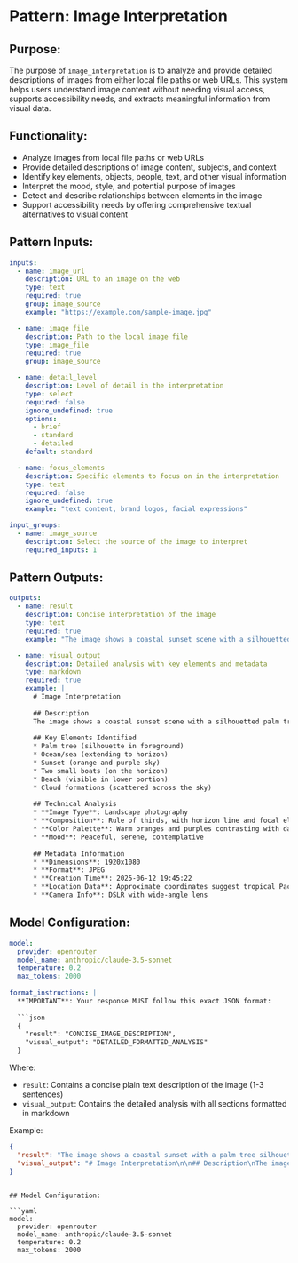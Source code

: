 # Pattern: Image Interpretation

## Purpose:

The purpose of `image_interpretation` is to analyze and provide detailed descriptions of images from either local file paths or web URLs. This system helps users understand image content without needing visual access, supports accessibility needs, and extracts meaningful information from visual data.

## Functionality:

* Analyze images from local file paths or web URLs
* Provide detailed descriptions of image content, subjects, and context
* Identify key elements, objects, people, text, and other visual information
* Interpret the mood, style, and potential purpose of images
* Detect and describe relationships between elements in the image
* Support accessibility needs by offering comprehensive textual alternatives to visual content

## Pattern Inputs:

```yaml
inputs:
  - name: image_url
    description: URL to an image on the web
    type: text
    required: true
    group: image_source
    example: "https://example.com/sample-image.jpg"

  - name: image_file
    description: Path to the local image file
    type: image_file
    required: true
    group: image_source

  - name: detail_level
    description: Level of detail in the interpretation
    type: select
    required: false
    ignore_undefined: true
    options:
      - brief
      - standard
      - detailed
    default: standard

  - name: focus_elements
    description: Specific elements to focus on in the interpretation
    type: text
    required: false
    ignore_undefined: true
    example: "text content, brand logos, facial expressions"

input_groups:
  - name: image_source
    description: Select the source of the image to interpret
    required_inputs: 1
```

## Pattern Outputs:

```yaml
outputs:
  - name: result
    description: Concise interpretation of the image
    type: text
    required: true
    example: "The image shows a coastal sunset scene with a silhouetted palm tree in the foreground. The sky displays vibrant orange and purple hues reflected in the calm ocean water. Two small boats can be seen on the horizon."

  - name: visual_output
    description: Detailed analysis with key elements and metadata
    type: markdown
    required: true
    example: |
      # Image Interpretation
      
      ## Description
      The image shows a coastal sunset scene with a silhouetted palm tree in the foreground. The sky displays vibrant orange and purple hues reflected in the calm ocean water. Two small boats can be seen on the horizon. The composition creates a peaceful, tropical atmosphere typical of vacation destinations.
      
      ## Key Elements Identified
      * Palm tree (silhouette in foreground)
      * Ocean/sea (extending to horizon)
      * Sunset (orange and purple sky)
      * Two small boats (on the horizon)
      * Beach (visible in lower portion)
      * Cloud formations (scattered across the sky)
      
      ## Technical Analysis
      * **Image Type**: Landscape photography
      * **Composition**: Rule of thirds, with horizon line and focal elements
      * **Color Palette**: Warm oranges and purples contrasting with dark silhouettes
      * **Mood**: Peaceful, serene, contemplative
      
      ## Metadata Information
      * **Dimensions**: 1920x1080
      * **Format**: JPEG
      * **Creation Time**: 2025-06-12 19:45:22
      * **Location Data**: Approximate coordinates suggest tropical Pacific region
      * **Camera Info**: DSLR with wide-angle lens
```

## Model Configuration:

```yaml
model:
  provider: openrouter
  model_name: anthropic/claude-3.5-sonnet
  temperature: 0.2
  max_tokens: 2000
  
format_instructions: |
  **IMPORTANT**: Your response MUST follow this exact JSON format:
  
  ```json
  {
    "result": "CONCISE_IMAGE_DESCRIPTION",
    "visual_output": "DETAILED_FORMATTED_ANALYSIS"
  }
  ```
  
  Where:
  - `result`: Contains a concise plain text description of the image (1-3 sentences)
  - `visual_output`: Contains the detailed analysis with all sections formatted in markdown
  
  Example:
  ```json
  {
    "result": "The image shows a coastal sunset with a palm tree silhouette and two boats on the horizon.",
    "visual_output": "# Image Interpretation\n\n## Description\nThe image shows a coastal sunset scene with a silhouetted palm tree...(more content)"
  }
  ```
```

## Model Configuration:

```yaml
model:
  provider: openrouter
  model_name: anthropic/claude-3.5-sonnet
  temperature: 0.2
  max_tokens: 2000
```
